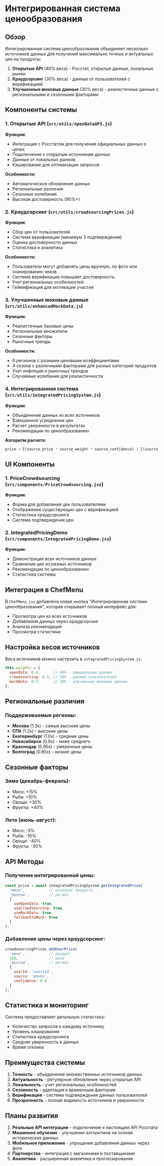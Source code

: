 # Интегрированная система ценообразования

## Обзор

Интегрированная система ценообразования объединяет несколько источников данных для получения максимально точных и актуальных цен на продукты:

1. **Открытые API** (40% веса) - Росстат, открытые данные, локальные рынки
2. **Краудсорсинг** (30% веса) - данные от пользователей с верификацией
3. **Улучшенные моковые данные** (30% веса) - реалистичные данные с региональными и сезонными факторами

## Компоненты системы

### 1. Открытые API (`src/utils/openDataAPI.js`)

**Функции:**
- Интеграция с Росстатом для получения официальных данных о ценах
- Подключение к открытым источникам данных
- Данные от локальных рынков
- Кэширование для оптимизации запросов

**Особенности:**
- Автоматическое обновление данных
- Региональные различия
- Сезонные колебания
- Высокая достоверность (90%+)

### 2. Краудсорсинг (`src/utils/crowdsourcingPrices.js`)

**Функции:**
- Сбор цен от пользователей
- Система верификации (минимум 3 подтверждения)
- Оценка достоверности данных
- Статистика и аналитика

**Особенности:**
- Пользователи могут добавлять цены вручную, по фото или сканированию чеков
- Система верификации повышает достоверность
- Учет региональных особенностей
- Геймификация для мотивации участия

### 3. Улучшенные моковые данные (`src/utils/enhancedMockData.js`)

**Функции:**
- Реалистичные базовые цены
- Региональные множители
- Сезонные факторы
- Рыночные тренды

**Особенности:**
- 6 регионов с разными ценовыми коэффициентами
- 4 сезона с различными факторами для разных категорий продуктов
- Учет инфляции и рыночных трендов
- Случайные колебания для реалистичности

### 4. Интегрированная система (`src/utils/integratedPricingSystem.js`)

**Функции:**
- Объединение данных из всех источников
- Взвешенное усреднение цен
- Расчет уверенности в результатах
- Рекомендации по ценообразованию

**Алгоритм расчета:**
```javascript
price = Σ(source_price * source_weight * source_confidence) / Σ(source_weight * source_confidence)
```

## UI Компоненты

### 1. PriceCrowdsourcing (`src/components/PriceCrowdsourcing.jsx`)

**Функции:**
- Форма для добавления цен пользователями
- Отображение существующих цен с верификацией
- Статистика краудсорсинга
- Система подтверждения цен

### 2. IntegratedPricingDemo (`src/components/IntegratedPricingDemo.jsx`)

**Функции:**
- Демонстрация всех источников данных
- Сравнение цен из разных источников
- Рекомендации по ценообразованию
- Статистика системы

## Интеграция в ChefMenu

В `ChefMenu.jsx` добавлена новая кнопка "Интегрированная система ценообразования", которая открывает полный интерфейс для:

- Просмотра цен из всех источников
- Добавления данных через краудсорсинг
- Анализа рекомендаций
- Просмотра статистики

## Настройка весов источников

Веса источников можно настроить в `integratedPricingSystem.js`:

```javascript
this.weights = {
  openData: 0.4,      // 40% - официальные данные
  crowdsourcing: 0.3, // 30% - данные пользователей
  mockData: 0.3       // 30% - улучшенные моковые данные
};
```

## Региональные различия

### Поддерживаемые регионы:
- **Москва** (1.3x) - самые высокие цены
- **СПб** (1.2x) - высокие цены
- **Екатеринбург** (1.0x) - средние цены
- **Новосибирск** (0.9x) - ниже среднего
- **Краснодар** (0.95x) - умеренные цены
- **Волгоград** (0.85x) - низкие цены

## Сезонные факторы

### Зима (декабрь-февраль):
- Мясо: +15%
- Рыба: +10%
- Овощи: +30%
- Фрукты: +40%

### Лето (июнь-август):
- Мясо: -5%
- Рыба: -10%
- Овощи: -40%
- Фрукты: -30%

## API Методы

### Получение интегрированной цены:
```javascript
const price = await integratedPricingSystem.getIntegratedPrice(
  'мясо',           // название продукта
  'moscow',         // регион
  {
    useOpenData: true,
    useCrowdsourcing: true,
    useMockData: true,
    fallbackToMock: true
  }
);
```

### Добавление цены через краудсорсинг:
```javascript
crowdsourcingPrices.addUserPrice(
  'мясо',           // продукт
  180,              // цена
  'moscow',         // регион
  {
    userId: 'user123',
    source: 'photo',
    confidence: 0.8
  }
);
```

## Статистика и мониторинг

Система предоставляет детальную статистику:

- Количество запросов к каждому источнику
- Уровень кэширования
- Статистика краудсорсинга
- Средняя уверенность в данных
- Время отклика

## Преимущества системы

1. **Точность** - объединение множественных источников данных
2. **Актуальность** - регулярное обновление через открытые API
3. **Локальность** - учет региональных особенностей
4. **Сезонность** - адаптация к временным факторам
5. **Верификация** - система подтверждения данных пользователей
6. **Прозрачность** - полная видимость источников и уверенности

## Планы развития

1. **Реальные API интеграции** - подключение к настоящим API Росстата
2. **Машинное обучение** - улучшение алгоритмов на основе исторических данных
3. **Мобильное приложение** - упрощение добавления данных через фото
4. **Партнерства** - интеграция с магазинами и поставщиками
5. **Аналитика** - расширенная аналитика и прогнозирование

